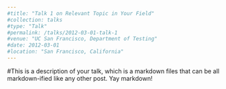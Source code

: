 ```yaml
---
#title: "Talk 1 on Relevant Topic in Your Field"
#collection: talks
#type: "Talk"
#permalink: /talks/2012-03-01-talk-1
#venue: "UC San Francisco, Department of Testing"
#date: 2012-03-01
#location: "San Francisco, California"
---
```


#This is a description of your talk, which is a markdown files that can be all markdown-ified like any other post. Yay markdown!
